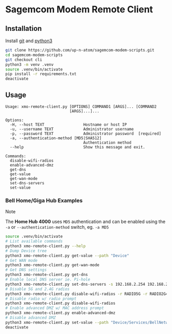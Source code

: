 # Sagemcom Modem Remote Client

## Installation

Install [git](https://git-scm.com/downloads/) and [python3](https://www.python.org/downloads/)

```bash
git clone https://github.com/up-n-atom/sagemcom-modem-scripts.git
cd sagemcom-modem-scripts
git checkout cli
python3 -m venv .venv
source .venv/bin/activate
pip install -r requirements.txt
deactivate
```

## Usage

```
Usage: xmo-remote-client.py [OPTIONS] COMMAND1 [ARGS]... [COMMAND2
                            [ARGS]...]...

Options:
  -H, --host TEXT                 Hostname or host IP
  -u, --username TEXT             Administrator username
  -p, --password TEXT             Administrator password  [required]
  -a, --authentication-method [MD5|SHA512]
                                  Authentication method
  --help                          Show this message and exit.

Commands:
  disable-wifi-radios
  enable-advanced-dmz
  get-dns
  get-value
  get-wan-mode
  set-dns-servers
  set-value
```

### Bell Home/Giga Hub Examples

> [!NOTE]
> The **Home Hub 4000** uses `MD5` authentication and can be enabled using the `-a` or `--authentication-method` switch, eg. `-a MD5`

```bash
source .venv/bin/activate
# List available commands
python3 xmo-remote-client.py --help
# Dump Device tree
python3 xmo-remote-client.py get-value --path "Device"
# Get WAN mode
python3 xmo-remote-client.py get-wan-mode
# Get DNS settings
python3 xmo-remote-client.py get-dns
# Enable local DNS server ie. Pi-hole
python3 xmo-remote-client.py set-dns-servers -s 192.168.2.254 192.168.2.254
# Disable 5G and 2.4G radios
python3 xmo-remote-client.py disable-wifi-radios -r RADIO5G -r RADIO2G4
# Disable radio w/ radio prompt
python3 xmo-remote-client.py disable-wifi-radios
# Enable advanced DMZ w/ MAC address prompt
python3 xmo-remote-client.py enable-advanced-dmz
# Disable advanced DMZ
python3 xmo-remote-client.py set-value --path "Device/Services/BellNetworkCfg/AdvancedDMZ/Enable" --value False
deactivate
```
